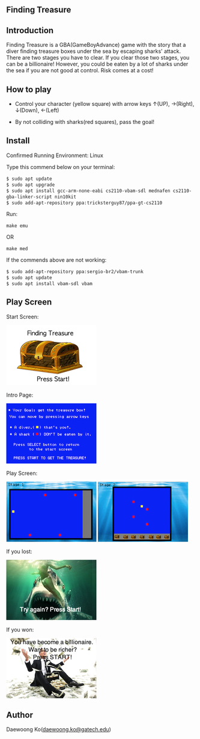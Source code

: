 Finding Treasure
----------------

Introduction
------------
Finding Treasure is a GBA(GameBoyAdvance) game with the story that a diver finding treasure boxes under the sea by escaping sharks' attack.
There are two stages you have to clear.
If you clear those two stages, you can be a billionaire!
However, you could be eaten by a lot of sharks under the sea if you are not good at control.
Risk comes at a cost!

How to play
-----------
* Control your character (yellow square) with arrow keys ↑(UP), →(Right), ↓(Down), ←(Left)

* By not colliding with sharks(red squares), pass the goal!

Install
-------
Confirmed Running Environment: Linux

Type this commend below on your terminal:

```shell
$ sudo apt update
$ sudo apt upgrade
$ sudo apt install gcc-arm-none-eabi cs2110-vbam-sdl mednafen cs2110-gba-linker-script nin10kit
$ sudo add-apt-repository ppa:tricksterguy87/ppa-gt-cs2110
```
Run:
```shell
make emu
```
OR
```shell
make med
```

If the commends above are not working:
```shell
$ sudo add-apt-repository ppa:sergio-br2/vbam-trunk
$ sudo apt update
$ sudo apt install vbam-sdl vbam
```

Play Screen
-----------
Start Screen:


![Start Screen](images/startPage.png)


Intro Page:


![Intro](images/intro.png)


Play Screen:


![Play Screen1](images/play_screen1.png)
![Play Screen2](images/play_screen2.png)


If you lost:


![Lost Screen](images/gameover.png)


If you won:


![Win Screen](images/clear.png)




Author
------
Daewoong Ko(daewoong.ko@gatech.edu)
